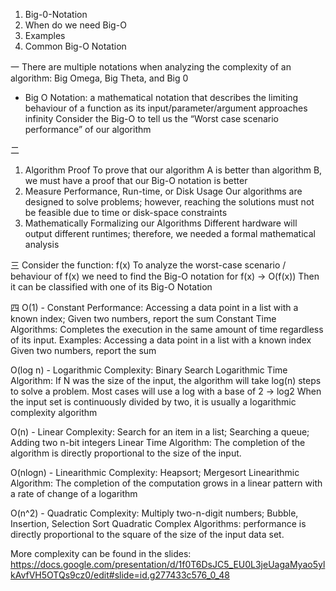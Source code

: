 1. Big-0-Notation
2. When do we need Big-O
3. Examples
4. Common Big-O Notation

一
There are multiple notations when analyzing the complexity of an algorithm: Big Omega, Big Theta, and Big 0
- Big O Notation: a mathematical notation that describes the limiting behaviour of a function as its input/parameter/argument approaches infinity
Consider the Big-O to tell us the “Worst case scenario performance” of our algorithm


二
1. Algorithm Proof
To prove that our algorithm A is better than algorithm B, we must have a proof that our Big-O notation is better
2. Measure Performance, Run-time, or Disk Usage
Our algorithms are designed to solve problems; however, reaching the solutions must not be feasible due to time or disk-space constraints
3. Mathematically Formalizing our Algorithms
Different hardware will output different runtimes; therefore, we needed a formal mathematical analysis


三
Consider the function: f(x)
To analyze the worst-case scenario / behaviour of f(x) we need to find the Big-O notation for f(x)
→ O(f(x))
Then it can be classified with one of its Big-O Notation


四
O(1) - Constant Performance: Accessing a data point in a list with a known index; Given two numbers, report the sum
Constant Time Algorithms: Completes the execution in the same amount of time regardless of its input.
Examples:
Accessing a data point in a list with a known index
Given two numbers, report the sum

O(log n) - Logarithmic Complexity: Binary Search
Logarithmic Time Algorithm: If N was the size of the input, the algorithm will take log(n) steps to solve a problem.
Most cases will use a log with a base of 2 → log2 
When the input set is continuously divided by two, it is usually a logarithmic complexity algorithm

O(n) - Linear Complexity: Search for an item in a list; Searching a queue; Adding two n-bit integers
Linear Time Algorithm: The completion of the algorithm is directly proportional to the size of the input.

O(nlogn) - Linearithmic Complexity: Heapsort; Mergesort
Linearithmic Algorithm: The completion of the computation grows in a linear pattern with a rate of change of a logarithm

O(n^2) - Quadratic Complexity: Multiply two-n-digit numbers; Bubble, Insertion, Selection Sort
Quadratic Complex Algorithms: performance is directly proportional to the square of the size of the input data set.

More complexity can be found in the slides: https://docs.google.com/presentation/d/1f0T6DsJC5_EU0L3jeUagaMyao5ylkAvfVH5OTQs9cz0/edit#slide=id.g277433c576_0_48



